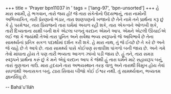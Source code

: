 +++
title = 'Prayer bpn11037 in '
tags = ['lang-97', 'bpn-unsorted']
+++
હે મારા સ્વામી, હે ભગવાન, તારો જય હો! જે તારા સંકેતોનો ઉદયભાનું, તારા નામોની અભિવ્યકિત, તારી પ્રેરણાનો ભંડાર, તારા શાણપણનો ખજાનો છે તેને નામે તને પ્રાર્થના કરૂ છું કે હે  પરમેશ્વર, તારા પ્રિયજનો  તારા ઘર્મમાં અચળ રહી શકે, તારા એકત્વને ઓળખી શકે, તારી દિવ્યતાના સાક્ષી બની શકે  એટલા બળનું વરદાન એમને આપ. એમને એટલી ઊંચાઈએ લઈ જા કે જયાંથી તેઓ તારા પુનિત અને સર્વથા ભવ્ય સ્વરૂપનો જે આવિભાર્વ છે તેના સામર્થ્યનાં પ્રતિક સકળ પદાર્થોમાં દર્શન કરી શકે. 
હે મારા નાથ, તું જે ઈચ્છે છે તે કરે છે અને જે ચાહે છે તે આપે છે. તારા સામર્થ્ય પાસે કોઈપણ સત્તાઘીશ પાંગળો બની જાય છે. અને ગમે તેવો માંઘાતા હોય તે પણ તારી ભવ્યતા આગળ ઝાંખો પડી જાય છે. 
હું તને, તારા સમગ્ર સ્વરૂપને પ્રાર્થના કરું છું કે મને એવું વરદાન આપ કે જેથી હું તારા ઘર્મને માટે સહાયરૂપ બનું, તારાં ગુણગાન ગાઉં. મારા હૃદયને તારા અભયસ્થાન તરફ વાળુ અને તારાથી વિમુખ હોય તેવાં સઘળાંથી અનાસકત બનું. ટાારા સિવાય બીજો કોઈ ઈશ્વર નથી. તું સામર્થ્યવાન, ભવ્યતમ જ્ઞાનસિંઘુ છે.

-- Bahá'u'lláh

